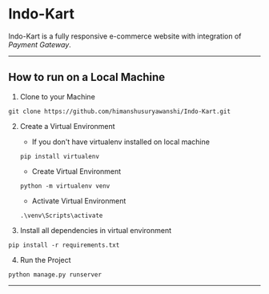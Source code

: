 # Indo-Kart
Indo-Kart is a fully responsive e-commerce website with integration of _Payment Gateway_.

***
## How to run on a Local Machine

1. Clone to your Machine
```
git clone https://github.com/himanshusuryawanshi/Indo-Kart.git

```
2. Create a Virtual Environment
    * If you don't have virtualenv installed on local machine
    ```
    pip install virtualenv
    ```
    * Create Virtual Environment
    ```
    python -m virtualenv venv
    ``` 
    * Activate Virtual Environment
    ```
    .\venv\Scripts\activate
    ```

3. Install all dependencies in virtual environment
 ```
 pip install -r requirements.txt
 ```

4. Run the Project
```
python manage.py runserver
```

***


